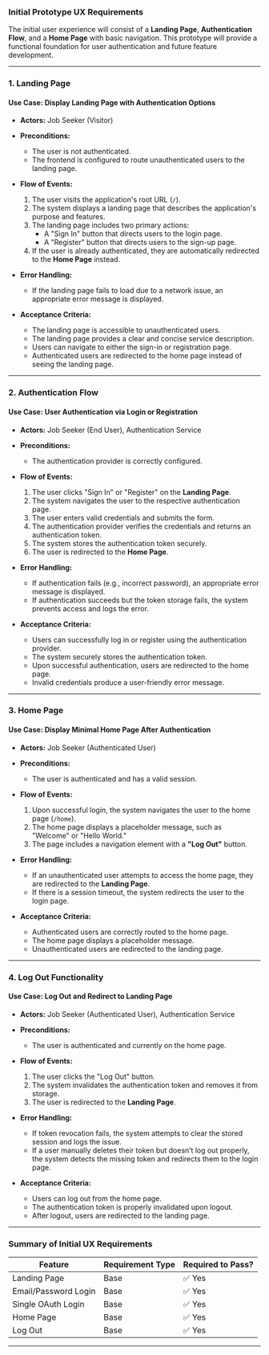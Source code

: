 ### **Initial Prototype UX Requirements**

The initial user experience will consist of a **Landing Page**, **Authentication Flow**, and a **Home Page** with basic navigation. This prototype will provide a functional foundation for user authentication and future feature development.

---

### **1. Landing Page**
#### **Use Case: Display Landing Page with Authentication Options**
- **Actors:** Job Seeker (Visitor)
- **Preconditions:**
  - The user is not authenticated.
  - The frontend is configured to route unauthenticated users to the landing page.

- **Flow of Events:**
  1. The user visits the application's root URL (`/`).
  2. The system displays a landing page that describes the application's purpose and features.
  3. The landing page includes two primary actions:
     - A "Sign In" button that directs users to the login page.
     - A "Register" button that directs users to the sign-up page.
  4. If the user is already authenticated, they are automatically redirected to the **Home Page** instead.

- **Error Handling:**
  - If the landing page fails to load due to a network issue, an appropriate error message is displayed.

- **Acceptance Criteria:**
  - The landing page is accessible to unauthenticated users.
  - The landing page provides a clear and concise service description.
  - Users can navigate to either the sign-in or registration page.
  - Authenticated users are redirected to the home page instead of seeing the landing page.

---

### **2. Authentication Flow**
#### **Use Case: User Authentication via Login or Registration**
- **Actors:** Job Seeker (End User), Authentication Service
- **Preconditions:**
  - The authentication provider is correctly configured.

- **Flow of Events:**
  1. The user clicks "Sign In" or "Register" on the **Landing Page**.
  2. The system navigates the user to the respective authentication page.
  3. The user enters valid credentials and submits the form.
  4. The authentication provider verifies the credentials and returns an authentication token.
  5. The system stores the authentication token securely.
  6. The user is redirected to the **Home Page**.

- **Error Handling:**
  - If authentication fails (e.g., incorrect password), an appropriate error message is displayed.
  - If authentication succeeds but the token storage fails, the system prevents access and logs the error.

- **Acceptance Criteria:**
  - Users can successfully log in or register using the authentication provider.
  - The system securely stores the authentication token.
  - Upon successful authentication, users are redirected to the home page.
  - Invalid credentials produce a user-friendly error message.

---

### **3. Home Page**
#### **Use Case: Display Minimal Home Page After Authentication**
- **Actors:** Job Seeker (Authenticated User)
- **Preconditions:**
  - The user is authenticated and has a valid session.

- **Flow of Events:**
  1. Upon successful login, the system navigates the user to the home page (`/home`).
  2. The home page displays a placeholder message, such as "Welcome" or "Hello World."
  3. The page includes a navigation element with a **"Log Out"** button.

- **Error Handling:**
  - If an unauthenticated user attempts to access the home page, they are redirected to the **Landing Page**.
  - If there is a session timeout, the system redirects the user to the login page.

- **Acceptance Criteria:**
  - Authenticated users are correctly routed to the home page.
  - The home page displays a placeholder message.
  - Unauthenticated users are redirected to the landing page.

---

### **4. Log Out Functionality**
#### **Use Case: Log Out and Redirect to Landing Page**
- **Actors:** Job Seeker (Authenticated User), Authentication Service
- **Preconditions:**
  - The user is authenticated and currently on the home page.

- **Flow of Events:**
  1. The user clicks the "Log Out" button.
  2. The system invalidates the authentication token and removes it from storage.
  3. The user is redirected to the **Landing Page**.

- **Error Handling:**
  - If token revocation fails, the system attempts to clear the stored session and logs the issue.
  - If a user manually deletes their token but doesn’t log out properly, the system detects the missing token and redirects them to the login page.

- **Acceptance Criteria:**
  - Users can log out from the home page.
  - The authentication token is properly invalidated upon logout.
  - After logout, users are redirected to the landing page.

---

### **Summary of Initial UX Requirements**
| Feature | Requirement Type | Required to Pass? |
|---------|----------------|------------------|
| Landing Page | Base | ✅ Yes |
| Email/Password Login | Base | ✅ Yes |
| Single OAuth Login | Base | ✅ Yes |
| Home Page | Base | ✅ Yes |
| Log Out | Base | ✅ Yes |

---